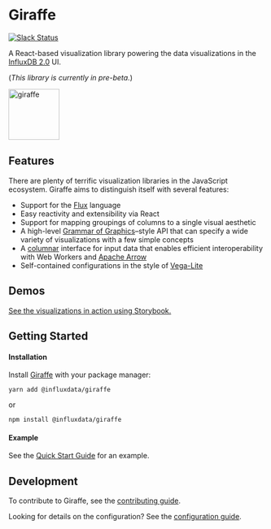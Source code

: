 # Giraffe

[![Slack Status](https://img.shields.io/badge/slack-join_chat-white.svg?logo=slack&style=social)](https://www.influxdata.com/slack)

A React-based visualization library powering the data visualizations in the [InfluxDB 2.0](https://github.com/influxdata/influxdb/) UI.

(_This library is currently in pre-beta._)

<img src="https://influxdata.github.io/branding/img/mascots/chronograf.png" height="100" alt="giraffe"/>

## Features

There are plenty of terrific visualization libraries in the JavaScript ecosystem.
Giraffe aims to distinguish itself with several features:

- Support for the [Flux](https://www.influxdata.com/products/flux) language
- Easy reactivity and extensibility via React
- Support for mapping groupings of columns to a single visual aesthetic
- A high-level [Grammar of Graphics](http://vita.had.co.nz/papers/layered-grammar.pdf)–style API that can specify a wide variety of visualizations with a few simple concepts
- A [columnar](https://observablehq.com/@mbostock/manipulating-flat-arrays) interface for input data that enables efficient interoperability with Web Workers and [Apache Arrow](https://arrow.apache.org/)
- Self-contained configurations in the style of [Vega-Lite](https://vega.github.io/vega-lite/)

## Demos

[See the visualizations in action using Storybook.](https://influxdata.github.io/giraffe)

## Getting Started [](#getting-started)

#### Installation

Install [Giraffe](https://www.npmjs.com/package/@influxdata/giraffe) with your package manager:

```
yarn add @influxdata/giraffe
```

or

```
npm install @influxdata/giraffe
```

#### Example

See the [Quick Start Guide](./giraffe/README.md#quickstart) for an example.

## Development

To contribute to Giraffe, see the [contributing guide](./CONTRIBUTING.md).

Looking for details on the configuration? See the [configuration guide](./giraffe/README.md#config).
